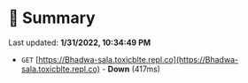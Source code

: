 # 📖 Summary
Last updated: **1/31/2022, 10:34:49 PM**

- `GET` [https://Bhadwa-sala.toxicblte.repl.co](https://Bhadwa-sala.toxicblte.repl.co) - **Down** (417ms)
